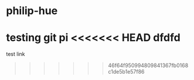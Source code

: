 # philip-hue
testing git pi
<<<<<<< HEAD
dfdfd
=======
test link
>>>>>>> 46f64f950994809841367fb0168c1de5b1e57f86
